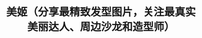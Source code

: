---
description: 引导美发潮流的，姐妹们应该有兴趣。
layout: post
results:
- primaryGenreName: Lifestyle
  version: '1.0.0'
  artworkUrl100: http://a818.phobos.apple.com/us/r30/Purple/v4/a8/9c/f6/a89cf695-dcf6-94f1-0012-9c3fa54ffdf8/mzl.zyhgzbpk.png
  trackViewUrl: https://itunes.apple.com/cn/app/mei-ji-fen-xiang-zui-jing/id687220090?mt=8&uo=4
  artworkUrl60: http://a1267.phobos.apple.com/us/r30/Purple6/v4/1f/48/d3/1f48d3b7-b19b-643b-d3ed-8d2d1f801a75/icon.png
  userRatingCountForCurrentVersion: 1
  sellerName: dao dao
  supportedDevices:
  - iPodTouchourthGen
  - iPadMini4G
  - iPhone5s
  - iPhone4
  - iPhone5c
  - iPodTouchFifthGen
  - iPhone-3GS
  - iPadMini
  - iPad3G
  - iPadThirdGen4G
  - iPadFourthGen
  - iPad2Wifi
  - iPad23G
  - iPadWifi
  - iPadThirdGen
  - iPhone5
  - iPadFourthGen4G
  - iPodTouchThirdGen
  - iPhone4S
  genres:
  - 生活
  - 社交
  trackName: 美姬（分享最精致发型图片，关注最真实美丽达人、周边沙龙和造型师）
  description: '美姬，最细腻和精致的发型类社交应用


    提供2013年日韩最新发型设计、DIY发型教程、明星发型以及时下最流行发型图片大全；介绍长发、中长发、短发、卷发、染发、盘发、编发、脸形和发型搭配等最新最热的潮流资讯。同时，美姬还是一个专业和垂直的社交平台，聚焦美业，旨在在互联网/移动互联网上为爱美者和造型师搭建沟通和交流平台。


    ==美姬目前提供的功能包括==


    1. 随手拍、分享每一次你美的发型

    2. 掌握时尚潮流、了解最适合自己的发型

    3. 关注你喜欢的造型师和美丽达人，汲取美丽灵感

    4. 即时收听周边美发、美容、团购产品优惠信息

    5. ...


    ——————————


    这个版本发布相当来之不易，虽然我们做的并不够好，但是这个长达10个月的开发历程其中所遇到的各种心酸估计也只有我自己知道。感谢这个过程和我一起努力的同学们，感谢alswl
    这么久没有放弃美姬，陪这个产品一直走到今天。还有皖军、陈恒、建和、鑫哥、海风这些好兄弟们的援助，我总担心我们会夭折，谢谢大家！'
  price: 0
  trackId: 687220090
  releaseDate: '2013-11-09T06:22:46Z'
  screenshotUrls:
  - http://a3.mzstatic.com/us/r30/Purple6/v4/fa/ae/7b/faae7b97-7417-6112-0c8a-36d0af2b04a1/screen1136x1136.jpeg
  - http://a2.mzstatic.com/us/r30/Purple6/v4/66/66/a8/6666a83c-d4be-e6bd-6a1a-0a1ad09e6b06/screen1136x1136.jpeg
  - http://a3.mzstatic.com/us/r30/Purple/v4/62/93/5b/62935bca-2d0a-be6d-b1d2-756e9e58243c/screen1136x1136.jpeg
  - http://a3.mzstatic.com/us/r30/Purple/v4/b8/0e/9a/b80e9acf-9f2a-a55c-b11f-a46d13e907b8/screen1136x1136.jpeg
  - http://a2.mzstatic.com/us/r30/Purple/v4/f9/e6/a7/f9e6a74f-f21b-6566-61b4-116030bf8a71/screen1136x1136.jpeg
  artistViewUrl: https://itunes.apple.com/cn/artist/dao-dao/id687220093?uo=4
  primaryGenreId: 6012
  averageUserRatingForCurrentVersion: 5
  kind: software
  fileSizeBytes: '22751213'
  bundleId: com.meigic.ShowHair
  sellerUrl: http://weibo.com/MGstyle
  trackContentRating: 17+
  artistName: dao dao
  trackCensoredName: 美姬（分享最精致发型图片，关注最真实美丽达人、周边沙龙和造型师）
  isGameCenterEnabled: false
  contentAdvisoryRating: 17+
  languageCodesISO2A:
  - EN
  - ZH
  features: &a []
  wrapperType: software
  artworkUrl512: http://a818.phobos.apple.com/us/r30/Purple/v4/a8/9c/f6/a89cf695-dcf6-94f1-0012-9c3fa54ffdf8/mzl.zyhgzbpk.png
  formattedPrice: 免费
  artistId: 687220093
  genreIds:
  - '6012'
  - '6005'
  currency: CNY
  ipadScreenshotUrls: *a
category: 生活
tags: tag1
resultCount: 1
title: 美姬（分享最精致发型图片，关注最真实美丽达人、周边沙龙和造型师）

---
